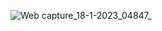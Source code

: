 ![Web capture_18-1-2023_04847_](https://user-images.githubusercontent.com/114738289/212993558-489a84e6-fc01-4a7d-86b7-b33f50a203a3.jpeg)

